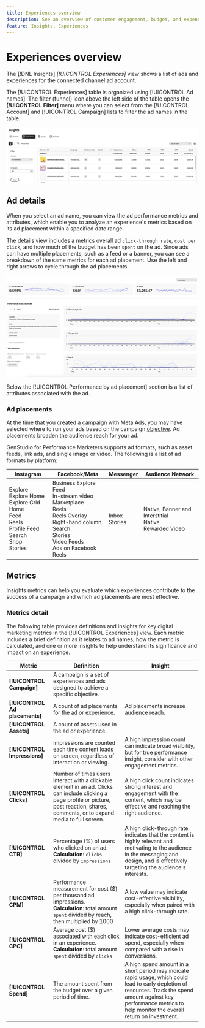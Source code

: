```yaml
---
title: Experiences overview
description: See an overview of customer engagement, budget, and expenditures for experiences and asset performance in Adobe GenStudio for Performance Marketers.
feature: Insights, Experiences
---
```


# Experiences overview

The [!DNL Insights] _[!UICONTROL Experiences]_ view shows a list of ads and experiences for the connected channel ad account.

The [!UICONTROL Experiences] table is organized using [!UICONTROL Ad names]. The filter (funnel) icon above the left side of the table opens the **[!UICONTROL Filter]** menu where you can select from the [!UICONTROL Account] and [!UICONTROL Campaign] lists to filter the ad names in the table.

![Experiences filter and table](../../assets/insights-experiences-filter.png)

## Ad details

When you select an ad name, you can view the ad performance metrics and attributes, which enable you to analyze an experience's metrics based on its ad placement within a specified date range.

The details view includes a metrics overall ad `click-through rate`, `cost per click`, and how much of the budget has been `spent` on the ad. Since ads can have multiple placements, such as a feed or a banner, you can see a breakdown of the same metrics for each ad placement. Use the left and right arrows to cycle through the ad placements.

![Ad details with metrics and ad placements](../../assets/insights-ad-placements.png)

Below the [!UICONTROL Performance by ad placement] section is a list of attributes associated with the ad.

### Ad placements

At the time that you created a campaign with Meta Ads, you may have selected where to run your ads based on the campaign [objective](channels.md#objectives). Ad placements broaden the audience reach for your ad.

GenStudio for Performance Marketers supports ad formats, such as asset feeds, link ads, and single image or video. The following is a list of ad formats by platform:

| Instagram    | Facebook/Meta    | Messenger    | Audience Network |
| --- | --- | --- | --- |
| Explore<br>Explore Home<br>Explore Grid Home<br>Feed<br>Reels<br>Profile Feed<br>Search<br>Shop<br>Stories | Business Explore<br>Feed<br>In-stream video<br>Marketplace<br>Reels<br>Reels Overlay<br>Right-hand column<br>Search<br>Stories<br>Video Feeds<br>Ads on Facebook Reels | Inbox<br>Stories | Native, Banner and Interstitial<br>Native<br>Rewarded Video |

## Metrics

Insights metrics can help you evaluate which experiences contribute to the success of a campaign and which ad placements are most effective.

### Metrics detail

The following table provides definitions and insights for key digital marketing metrics in the [!UICONTROL Experiences] view. Each metric includes a brief definition as it relates to ad names, how the metric is calculated, and one or more insights to help understand its significance and impact on an experience.

| Metric                 | Definition                    | Insight                          |
| ---------------------- | ----------------------------- | -------------------------------- |
| **[!UICONTROL Campaign]**  | A campaign is a set of experiences and ads designed to achieve a specific objective. | |
| **[!UICONTROL Ad placements]** | A count of ad placements for the ad or experience. | Ad placements increase audience reach. |
| **[!UICONTROL Assets]** | A count of assets used in the ad or experience. | |
| **[!UICONTROL Impressions]** | Impressions are counted each time content loads on screen, regardless of interaction or viewing. | A high impression count can indicate broad visibility, but for true performance insight, consider with other engagement metrics. |
| **[!UICONTROL Clicks]**      | Number of times users interact with a clickable element in an ad. Clicks can include clicking a page profile or picture, post reaction, shares, comments, or to expand media to full screen. | A high click count indicates strong interest and engagement with the content, which may be effective and reaching the right audience. |
| **[!UICONTROL CTR]**         | Percentage (%) of users who clicked on an ad.<br>**Calculation**: `clicks` divided by `impressions` | A high click-through rate indicates that the content is highly relevant and motivating to the audience in the messaging and design, and is effectively targeting the audience's interests. |
| **[!UICONTROL CPM]**         | Performance measurement for cost ($) per thousand ad impressions.<br>**Calculation**: total amount `spent` divided by reach, then multiplied by 1000  | A low value may indicate cost-effective visibility, especially when paired with a high click-through rate. |
| **[!UICONTROL CPC]**         | Average cost ($) associated with each click in an experience.<br>**Calculation**: total amount `spent` divided by `clicks` | Lower average costs may indicate cost-efficient ad spend, especially when compared with a rise in conversions. |
| **[!UICONTROL Spend]**       | The amount spent from the budget over a given period of time. | A high spend amount in a short period may indicate rapid usage, which could lead to early depletion of resources. Track the spend amount against key performance metrics to help monitor the overall return on investment. |
